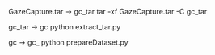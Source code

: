 GazeCapture.tar -> gc_tar
tar -xf GazeCapture.tar -C gc_tar

gc_tar -> gc
python extract_tar.py

gc -> gc_
python prepareDataset.py
